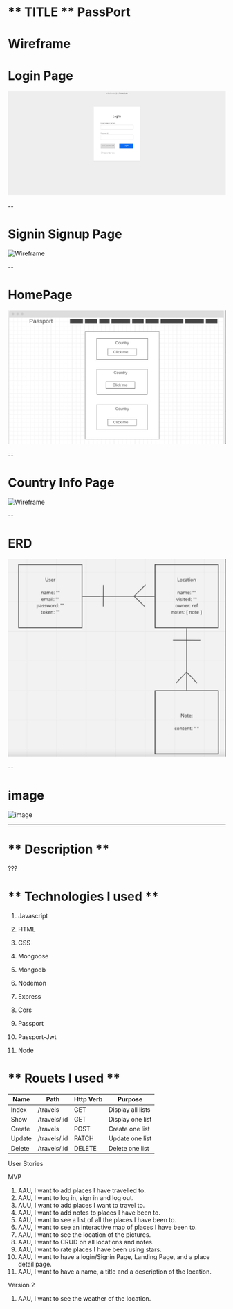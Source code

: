 # ** TITLE **  PassPort

# Wireframe
# Login Page
![Wireframe](assets/login.jpeg)

--

# Signin Signup Page
![Wireframe](assets/SigninSignup.jpeg)

--

# HomePage
![Wireframe](assets/HomePage.jpeg)

--

# Country Info Page
![Wireframe](assets/CountryInfo.jpeg)

--

# ERD
![Wireframe](assets/ERD.jpeg)

--
# image 
<img src="https://docs.google.com/presentation/d/1rvcr-buYfBZFSCqZEOmnaqw9-EmvTFUklsb2EMRC8g8/edit#slide=id.p" alt="image">


---
# ** Description ** 

???

# ** Technologies I used ** 

1. Javascript

2.  HTML

3.  CSS

4.  Mongoose

5.  Mongodb

6.  Nodemon

7. Express

8. Cors

9. Passport

10. Passport-Jwt

11. Node

# ** Rouets I used ** 
| Name | Path | Http Verb | Purpose |
| --- | --- | --- | --- |
| Index | /travels | GET | Display all lists |
| Show | /travels/:id | GET | Display one list |
| Create | /travels | POST | Create one list |
| Update | /travels/:id | PATCH | Update one list |
| Delete | /travels/:id | DELETE | Delete one list |






User Stories

 MVP
  1. AAU, I want to add places I have travelled to. 
  2. AAU, I want to log in, sign in and log out. 
  3. AUU, I want to add places I want to travel to. 
  4. AAU, I want to add notes to places I have been to.
  5. AAU, I want to see a list of all the places I have been to. 
  6. AAU, I want to see an interactive map of places I have been to. 
  7. AAU, I want to see the location of the pictures. 
  8. AAU, I want to CRUD on all locations and notes. 
  9. AAU, I want to rate places I have been using stars.
  10. AAU, I want to have a login/Signin Page, Landing Page, and a place detail page. 
  11. AAU, I want to have a name, a title and a description of the location.   

  Version 2
  1. AAU, I want to see the weather of the location. 





